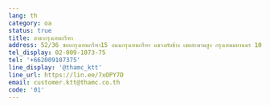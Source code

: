 ```yaml
---
lang: th
category: oa
status: true
title: สาขากรุงเทพกรีฑา
address: 52/36 ซอยกรุงเทพกรีฑา15 ถนนกรุงเทพกรีฑา แขวงทับช้าง เขตสะพานสูง กรุงเทพมหานคร 10250
tel_display: 02-009-1073-75
tel: '+662009107375'
line_display: '@thamc_ktt'
line_url: https://lin.ee/7xOPY7D
email: customer.ktt@thamc.co.th
code: '01'
---
```

